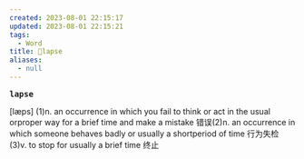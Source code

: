 ```yaml
---
created: 2023-08-01 22:15:17
updated: 2023-08-01 22:15:21
tags:
  - Word
title: 📖lapse
aliases:
  - null
---
```


<pre><strong>lapse</strong></pre>
[læps]
(1)n. an occurrence in which you fail to think or act in the usual orproper way for a brief time and make a mistake 错误(2)n. an occurrence in which someone behaves badly or usually a shortperiod of time ⾏为失检(3)v. to stop for usually a brief time 终⽌
